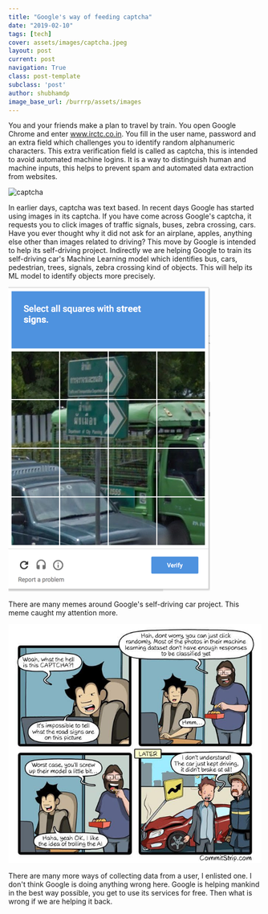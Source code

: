 ```yaml
---
title: "Google's way of feeding captcha"
date: "2019-02-10"
tags: [tech]
cover: assets/images/captcha.jpeg
layout: post
current: post
navigation: True
class: post-template
subclass: 'post'
author: shubhamdp
image_base_url: /burrrp/assets/images
---
```


You and your friends make a plan to travel by train. You open Google Chrome and enter www.irctc.co.in. You fill in the user name, password and an extra field which challenges you to identify random alphanumeric characters. This extra verification field is called as captcha, this is intended to avoid automated machine logins. It is a way to distinguish human and machine inputs, this helps to prevent spam and automated data extraction from websites.

<img src="{{site.image_base_url}}/irctc_autofill_16-e1549795638612.jpg" alt="captcha" />

In earlier days, captcha was text based. In recent days Google has started using images in its captcha. If you have come across Google's captcha, it requests you to click images of traffic signals, buses, zebra crossing, cars. Have you ever thought why it did not ask for an airplane, apples, anything else other than images related to driving? This move by Google is intended to help its self-driving project. Indirectly we are helping Google to train its self-driving car's Machine Learning model which identifies bus, cars, pedestrian, trees, signals, zebra crossing kind of objects. This will help its ML model to identify objects more precisely.

![captcha1](/assets/images/captcha1.png)

There are many memes around Google's self-driving car project. This meme caught my attention more.

![2d67497](/assets/images/2d67497.jpg)

There are many more ways of collecting data from a user, I enlisted one. I don't think Google is doing anything wrong here. Google is helping mankind in the best way possible, you get to use its services for free. Then what is wrong if we are helping it back.
